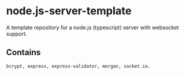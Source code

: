 # node.js-server-template

A template repository for a node.js (typescript) server with websocket support.

## Contains

    bcrypt, express, express-validator, morgan, socket.io.
